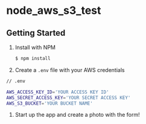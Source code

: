 node_aws_s3_test
================


## Getting Started

1. Install with NPM

    ```bash
    $ npm install
    ```

1. Create a `.env` file with your AWS credentials

```bash
// .env

AWS_ACCESS_KEY_ID='YOUR ACCESS KEY ID'
AWS_SECRET_ACCESS_KEY='YOUR SECRET ACCESS KEY'
AWS_S3_BUCKET='YOUR BUCKET NAME'
```

1. Start up the app and create a photo with the form!




